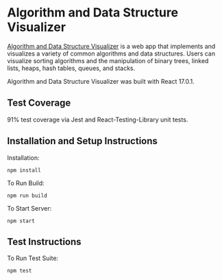 # Algorithm and Data Structure Visualizer

[Algorithm and Data Structure Visualizer](https://algodatastructurevisualizer.web.app/) is a web app that implements and visualizes a variety of common algorithms and data structures. Users can visualize sorting algorithms and the manipulation of binary trees, linked lists, heaps, hash tables, queues, and stacks.

Algorithm and Data Structure Visualizer was built with React 17.0.1.

## Test Coverage

91% test coverage via Jest and React-Testing-Library unit tests.

## Installation and Setup Instructions

Installation:

`npm install`

To Run Build:

`npm run build`

To Start Server:

`npm start`

## Test Instructions

To Run Test Suite:

`npm test`
